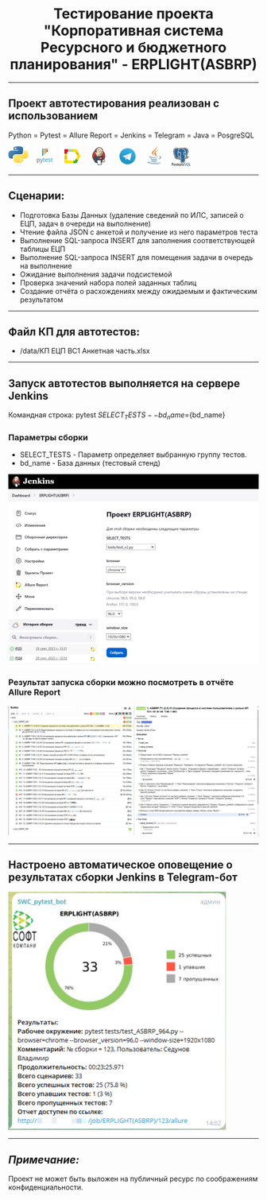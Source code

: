 <h1 align="center">Тестирование проекта "Корпоративная система Ресурсного и бюджетного планирования" - ERPLIGHT(ASBRP)</h1>
<hr>

## Проект автотестирования реализован с использованием
Python = Pytest = Allure Report = Jenkins = Telegram = Java = PosgreSQL

![](/design/icons/Python.png)&emsp;![](/design/icons/Pytest.png)&emsp;![](/design/icons/Allure_Report.png)&emsp;![](/design/icons/Jenkins.png)&emsp;
![](/design/icons/Telegram.png)&emsp;![](/design/icons/Java.png)&emsp;![ ](/design/icons/Postgresql.png)
<hr>

## Сценарии:
* Подготовка Базы Данных (удаление сведений по ИЛС, записей о ЕЦП, задач в очереди на выполнение)
* Чтение файла JSON с анкетой и получение из него параметров теста
* Выполнение SQL-запроса INSERT для заполнения соответствующей таблицы ЕЦП
* Выполнение SQL-запроса INSERT для помещения задачи в очередь на выполнение
* Ожидание выполнения задачи подсистемой
* Проверка значений набора полей заданных таблиц
* Создание отчёта о расхождениях между ожидаемым и фактическим результатом
<hr>
 
## Файл КП для автотестов:
* /data/КП ЕЦП ВС1 Анкетная часть.xlsx

<hr>

## Запуск автотестов выполняется на сервере Jenkins

Командная строка:
pytest ${SELECT_TESTS} --bd_name=${bd_name}

### Параметры сборки

* SELECT_TESTS - Параметр определяет выбранную группу тестов.
* bd_name - База данных (тестовый стенд)

![](/design/images/jenkins1.png)

### Результат запуска сборки можно посмотреть в отчёте Allure Report

![](/design/images/jenkins2.png)

<hr>

## Настроено автоматическое оповещение о результатах сборки Jenkins в Telegram-бот

![](/design/images/telegram_bot.png)

<hr>

## _Примечание:_

Проект не может быть выложен на публичный ресурс по соображениям конфиденциальности.

